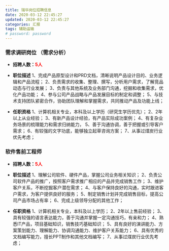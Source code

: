 ```yaml
---
title: 瑞华岗位招聘信息
date: 2020-03-12 22:45:27
updated: 2020-03-12 22:45:27
categories: 汇报
tags: 辅助运输
# password: password
---
```


### 需求调研岗位 （需求分析）

* **招聘人数：<font color="red">5人</font>**

* **职位描述**
1、完成产品原型设计和PRD文档，清晰说明产品设计目的、业务逻辑和产品流程；
2、负责需求的收集、整理、撰写，分析用户需求，了解竞品动态与行业发展；
3、负责与其他系统及业务部门沟通，挖掘和收集需求，优化产品功能；
4、参与公司产品战略与产品发展目标的制定和调整；
5、与技术支持团队紧密合作，协助团队理解和掌握需求，共同推动产品及功能上线；

* **任职资格**
1、计算机相关专业，本科及以上学历（研究生学历优先）；
2、2年以上从业经验；
3、有新产品设计经验，有产品实际成功案例；
4、有复杂业务场景的梳理能力和需求归纳能力，
5、善于沟通协调，善于把握或引导客户需求；
6、有较强的文字功底，能够独立起草咨询方案；
7、从事过煤炭行业优先考虑；


### 软件售前工程师

* **招聘人数：<font color="red">5人</font>**

* **职位描述**
1、理解公司软件、硬件产品，掌握公司业务相关知识；
2、负责公司软件产品的推广，按照客户需求推广相应的产品并完成销售工作；
3、维护客户关系，不断挖掘客户潜在需求；
4、与客户保持良好的沟通，实时跟进客户需求，为客户提供良好的服务；
5、制定销售计划并完成销售目标，提高公司产品市场占有率；
6、完成上级领导分配的其他工作；

* **任职资格**
1、计算机相关专业，本科及以上学历；
2、2年以上售前经验；
3、具有较强的语言表达能力，善于沟通并掌握一定沟通技巧，有亲和力；
4、熟悉IT产品，项目基础知识，销售技巧基础知识；
5、具有良好的演讲能力、方案策划能力、理解能力、协调沟通能力、维护客户关系能力；
6、具有优秀的文档编写能力，擅长PPT制作和其他文档编写；
7、从事过煤炭行业优先考虑；

